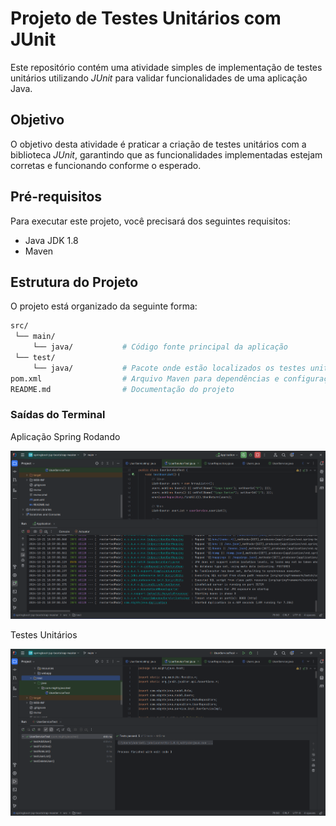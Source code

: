 # Projeto de Testes Unitários com JUnit

Este repositório contém uma atividade simples de implementação de testes unitários utilizando *JUnit* para validar funcionalidades de uma aplicação Java.

## Objetivo

O objetivo desta atividade é praticar a criação de testes unitários com a biblioteca *JUnit*, garantindo que as funcionalidades implementadas estejam corretas e funcionando conforme o esperado.

## Pré-requisitos

Para executar este projeto, você precisará dos seguintes requisitos:

- Java JDK 1.8
- Maven

## Estrutura do Projeto

O projeto está organizado da seguinte forma:

```bash
src/
 └── main/
     └── java/           # Código fonte principal da aplicação
 └── test/
     └── java/           # Pacote onde estão localizados os testes unitários
pom.xml                  # Arquivo Maven para dependências e configuração
README.md                # Documentação do projeto
```

### Saídas do Terminal
Aplicação Spring Rodando

![Aplicação Spring](https://github.com/devGabrielPedro/solutis-springboot-junit/blob/98863062c3c82d7d39042979b19c4e827c441227/src/main/webapp/images/application.png)

Testes Unitários

![Testes Unitários](https://github.com/devGabrielPedro/solutis-springboot-junit/blob/98863062c3c82d7d39042979b19c4e827c441227/src/main/webapp/images/tests.png)
